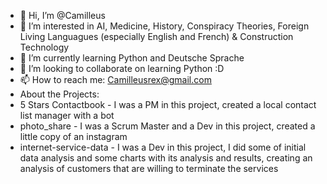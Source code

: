 - 👋 Hi, I’m @Camilleus
- 👀 I’m interested in AI, Medicine, History, Conspiracy Theories, Foreign Living Languagues (especially English and French) & Construction Technology 
- 🌱 I’m currently learning Python and Deutsche Sprache
- 💞️ I’m looking to collaborate on learning Python :D
- 📫 How to reach me: Camilleusrex@gmail.com
- About the Projects:
- 5 Stars Contactbook - I was a PM in this project, created a local contact list manager with a bot
- photo_share - I was a Scrum Master and a Dev in this project, created a little copy of an instagram
- internet-service-data - I was a Dev in this project, I did some of initial data analysis and some charts with its analysis and results, creating an analysis of customers that are willing to terminate the services 

<!---
Camilleus/Camilleus is a ✨ special ✨ repository because its `README.md` (this file) appears on your GitHub profile.
You can click the Preview link to take a look at your changes.
--->
